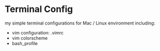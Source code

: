 Terminal Config
====================

my simple terminal configurations for Mac / Linux environment
including:
* vim configuration: .vimrc
* vim colorscheme
* bash_profile
